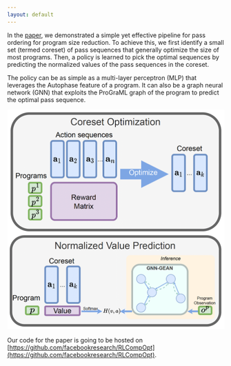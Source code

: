 ```yaml
---
layout: default
---
```


In the [paper](https://arxiv.org/abs/2301.05104), we demonstrated a simple yet effective pipeline for pass ordering for program size reduction. To achieve this, we first identify a small set (termed coreset) of pass sequences that generally optimize the size of most programs. Then, a policy is learned to pick the optimal sequences by predicting the normalized values of the pass sequences in the coreset. 

The policy can be as simple as a multi-layer perceptron (MLP) that leverages the Autophase feature of a program. It can also be a graph neural network (GNN) that exploits the ProGraML graph of the program to predict the optimal pass sequence.

![Pipeline](images/pipeline.png)

Our code for the paper is going to be hosted on [https://github.com/facebookresearch/RLCompOpt](https://github.com/facebookresearch/RLCompOpt).
